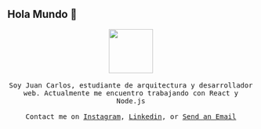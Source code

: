 ## Hola Mundo 👋
<p align="center">
    <img src="https://media.giphy.com/media/oGb5zFRuwGoc8/giphy.gif" height="90px" />
        <br><br>
            <samp>
                Soy Juan Carlos, estudiante de arquitectura y desarrollador web. Actualmente me encuentro trabajando con React y Node.js
                <!-- I'm Naiyarah. A Web Developer from Sri Lanka and Developer Advocate at IBM focusing on Data & AI. I work with developers from enterprises, startups, open source communities & universities to build their apps & solutions.-->
                <br><br>Contact me on <a href="https://www.instagram.com/juancarlos2v">Instagram</a>, <a href="https://www.linkedin.com/in/juancarlos-vilcherrez/">Linkedin</a>, or <a href="mailto:juanc.vilcherrez@gmail.com">Send an Email</a>
                </samp>
</p>
                
<!--
**juancarlos2v/juancarlos2v** is a ✨ _special_ ✨ repository because its `README.md` (this file) appears on your GitHub profile.

Here are some ideas to get you started:

- 🔭 I’m currently working on ...
- 🌱 I’m currently learning ...
- 👯 I’m looking to collaborate on ...
- 🤔 I’m looking for help with ...
- 💬 Ask me about ...
- 📫 How to reach me: ...
- 😄 Pronouns: ...
- ⚡ Fun fact: ...
-->
